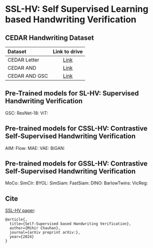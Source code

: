 # SSL-HV: Self Supervised Learning based Handwriting Verification

## CEDAR Handwriting Dataset
| Dataset | Link to drive |
|:-----------|:------------:|
| CEDAR Letter | [Link](https://drive.google.com/drive/folders/1fwRlwtfzV_5Pnyxm9ahQLi2eum2rDshk?usp=sharing)  |
| CEDAR AND | [Link](https://drive.google.com/drive/folders/1uj6eeaKBmabivxvRqrGokrcCb3B9yAHu?usp=sharing)  |
| CEDAR AND GSC | [Link](https://drive.google.com/drive/folders/1sqKDswK-w2elL8uuJD0HdqlBZNd1hvFG?usp=sharing) |

## Pre-Trained models for SL-HV: Supervised Handwriting Verification
GSC:
ResNet-18:
ViT:

## Pre-trained models for CSSL-HV: Contrastive Self-Supervised Handwriting Verification
AIM:
Flow:
MAE:
VAE:
BiGAN:

## Pre-trained models for GSSL-HV: Contrastive Self-Supervised Handwriting Verification
MoCo:
SimClr:
BYOL:
SimSiam:
FastSiam:
DINO:
BarlowTwins:
VicReg:

## Cite
[SSL-HV paper](https://arxiv.org/):
```
@article{,
  title={Self-Supervised based Handwriting Verification},
  author={Mihir Chauhan},
  journal={arXiv preprint arXiv:},
  year={2024}
}
```
